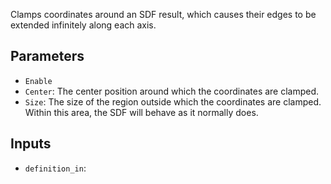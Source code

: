 Clamps coordinates around an SDF result, which causes their edges to be extended infinitely along each axis.

## Parameters

* `Enable`
* `Center`: The center position around which the coordinates are clamped.
* `Size`: The size of the region outside which the coordinates are clamped. Within this area, the SDF will behave as it normally does.

## Inputs

* `definition_in`: 